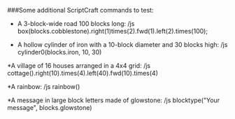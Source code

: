 ###Some additional ScriptCraft commands to test:

* A 3-block-wide road 100 blocks long:
/js box(blocks.cobblestone).right(1)times(2).fwd(1).left(2).times(100);

* A hollow cylinder of iron with a 10-block diameter and 30 blocks high:
/js cylinder0(blocks.iron, 10, 30)

*A village of 16 houses arranged in a 4x4 grid:
/js cottage().right(10).times(4).left(40).fwd(10).times(4)

*A rainbow:
/js rainbow()

*A message in large block letters made of glowstone:
/js blocktype("Your message", blocks.glowstone)
